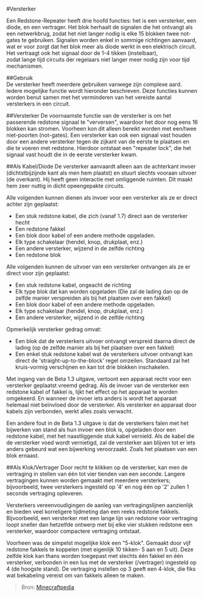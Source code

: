 #Versterker


Een Redstone-Repeater heeft drie hoofd functies: het is een versterker, een diode, en een vertrager.
Het blok herhaalt de signalen die het ontvangt als een netwerkbrug, zodat het niet langer nodig is elke 15 blokken
twee not-gates te gebruiken. Signalen worden enkel in sommige richtingen aanvaard, wat er voor zorgt dat het blok 
meer als diode werkt in een elektrisch circuit. Het vertraagt ook het signaal door de 1-4 tikken (instelbaar),  
zodat lange tijd circuits der regelaars niet langer meer nodig zijn voor tijd mechanismen. 


##Gebruik   
De versterker heeft meerdere gebruiken vanwege zijn complexe aard. Iedere mogelijke functie wordt hieronder beschreven. Deze functies kunnen worden benut samen met het verminderen van het vereiste aantal versterkers in een circuit.    
   
   
##Versterker
De voornaamste functie van de versterker is om het passerende redstone signaal te "verversen", waardoor het door nog eens 16 blokken kan stromen. Voorheen kon dit alleen bereikt worden met een/twee niet-poorten (not-gates). Een versterker kan ook een signaal vast houden door een andere versterker tegen de zijkant van de eerste te plaatsen en die te voeren met redstone. Hierdoor ontstaat een "repeater lock", die het signaal vast houdt die in de eerste versterker kwam.    
   
   
##Als Kabel/Diode
De versterker aanvaardt alleen aan de achterkant invoer (dichtstbijzijnde kant als men hem plaatst) en stuurt slechts vooraan uitvoer (de overkant). Hij heeft geen interactie met omliggende ruimten. Dit maakt hem zeer nuttig in dicht opeengepakte circuits.


Alle volgenden kunnen dienen als invoer voor een versterker als ze er direct achter zijn geplaatst:

- Een stuk redstone kabel, die zich (vanaf 1.7) direct aan de versterker hecht
- Een redstone fakkel
- Een blok door kabel of een andere methode opgeladen.
- Elk type schakelaar (hendel, knop, drukplaat, enz.)
- Een andere versterker, wijzend in de zelfde richting
- Een redstone blok

Alle volgenden kunnen de uitvoer van een versterker ontvangen als ze er direct voor zijn geplaatst:

- Een stuk redstone kabel, ongeacht de richting
- Elk type blok dat kan worden opgeladen (Die zal de lading dan op de zelfde manier verspreiden als bij het plaatsen over een fakkel)
- Een blok door kabel of een andere methode opgeladen.
- Elk type schakelaar (hendel, knop, drukplaat, enz.)
- Een andere versterker, wijzend in de zelfde richting

Opmerkelijk versterker gedrag omvat:

- Een blok dat de versterkers uitvoer ontvangt verspreid daarna direct de lading (op de zelfde manier als bij het plaatsen over een fakkel)
- Een enkel stuk redstone kabel wat de versterkers uitvoer ontvangt kan direct de 'straight-up-to-the-block' regel omzeilen. Standaard zal het kruis-vormig verschijnen en kan tot drie blokken inschakelen.

Met ingang van de Beta 1.3 uitgave, vertoont een apparaat recht voor een versterker geplaatst vreemd gedrag. Als de invoer van de versterker een redstone kabel of fakkel is, lijkt het effect op het apparaat te worden omgekeerd. En wanneer de invoer iets anders is wordt het apparaat helemaal niet beïnvloed door de versterker. Als versterker en apparaat door kabels zijn verbonden, werkt alles zoals verwacht.

Een andere fout in de Beta 1.3 uitgave is dat de versterkers falen met het bijwerken van stand als hun invoer een blok is, opgeladen door een redstone kabel, met het naastliggende stuk kabel vernield. Als de kabel die de versterker voed wordt vernietigd, zal de versterker aan blijven tot er iets anders gebeurd wat een bijwerking veroorzaakt. Zoals het plaatsen van een blok ernaast.

##Als Klok/Vertrager
Door recht te klikken op de versterker, kan men de vertraging in stellen van één tot vier tienden van een seconde. Langere vertragingen kunnen worden gemaakt met meerdere versterkers; bijvoorbeeld, twee versterkers ingesteld op '4' en nog één op '2' zullen 1 seconde vertraging opleveren.

Versterkers vereenvoudigingen de aanleg van vertragingslijnen aanzienlijk en bieden veel korreligere tijdmeting dan een reeks redstone fakkels. Bijvoorbeeld, een versterker met een lange lijn van redstone voor vertraging loopt sneller dan hetzelfde ontwerp met bij elke vier stukken redstone een versterker, waardoor compactere vertraging ontstaat.

Voorheen was de simpelst mogelijke klok een "5-klok". Gemaakt door vijf redstone fakkels te koppelen (met eigenlijk 10 tikken- 5 aan en 5 uit). Deze zelfde klok kan thans worden toegepast met slechts één fakkel en één versterker, verbonden in een lus met de versterker (/vertrager) ingesteld op 4 (de hoogste stand). De vertraging instellen op 3 geeft een 4-klok, die fiks wat bekabeling vereist om van fakkels alleen te maken.


>Bron:
>[Minecraftpedia](https://minecraft.gamepedia.com/repeater)
